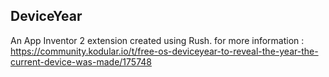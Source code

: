 ## DeviceYear

An App Inventor 2 extension created using Rush.
for more information : https://community.kodular.io/t/free-os-deviceyear-to-reveal-the-year-the-current-device-was-made/175748
